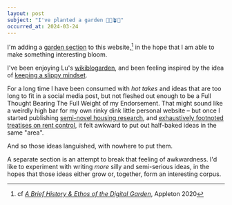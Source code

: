 ```yaml
---
layout: post
subject: "I've planted a garden 👩‍🌾🪴🪻"
occurred_at: 2024-03-24
---
```


I'm adding a [garden section](/garden.html) to this website,[^garden] in the hope that I am able to make something interesting bloom.

I've been enjoying Lu's [wikiblogarden](https://www.todepond.com/wikiblogarden/), and been feeling inspired by the idea of [keeping a slippy mindset](https://www.tadiweb.com/).

For a long time I have been consumed with _hot takes_ and ideas that are too long to fit in a social media post, but not fleshed out enough to be a Full Thought Bearing The Full Weight of my Endorsement. That might sound like a weirdly high bar for my own rinky dink little personal website – but once I started publishing [semi-novel housing research](/2021/british-columbia-more-yimby-california.html), and [exhaustively footnoted treatises on rent control](/2018/rent-control-great-security-of-tenure.html), it felt awkward to put out half-baked ideas in the same "area".

And so those ideas languished, with nowhere to put them.

A separate section is an attempt to break that feeling of awkwardness. I'd like to experiment with writing _more_ silly and semi-serious ideas, in the hopes that those ideas either grow or, together, form an interesting corpus.

[^garden]: cf _[A Brief History & Ethos of the Digital Garden](https://maggieappleton.com/garden-history)_, Appleton 2020
